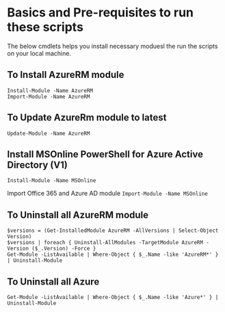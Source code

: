 # Basics and Pre-requisites to run these scripts
The below cmdlets helps you install necessary moduesl the run the scripts on your local machine.

## To Install AzureRM module
```
Install-Module -Name AzureRM
Import-Module -Name AzureRM
```
## To Update AzureRm module to latest
```Update-Module -Name AzureRM```

## Install MSOnline PowerShell for Azure Active Directory (V1)
```Install-Module -Name MSOnline```

Import Office 365 and Azure AD module
```Import-Module -Name MSOnline```

## To Uninstall all AzureRM module
```
$versions = (Get-InstalledModule AzureRM -AllVersions | Select-Object Version)
$versions | foreach { Uninstall-AllModules -TargetModule AzureRM -Version ($_.Version) -Force }
Get-Module -ListAvailable | Where-Object { $_.Name -like 'AzureRM*' } | Uninstall-Module
```
## To Uninstall all Azure
```Get-Module -ListAvailable | Where-Object { $_.Name -like 'Azure*' } | Uninstall-Module```